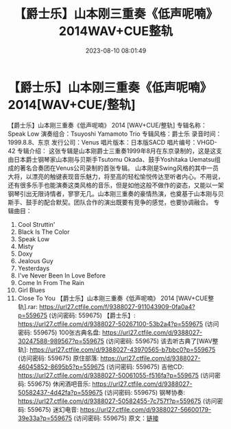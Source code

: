 ﻿---
title: 【爵士乐】山本刚三重奏《低声呢喃》2014WAV+CUE整轨
date: 2023-08-10 08:01:49
categories: 古典音乐、新世纪、纯音雅乐
tags: 纯音雅乐
---
# 【爵士乐】山本刚三重奏《低声呢喃》2014[WAV+CUE/整轨]

【爵士乐】山本刚三重奏《低声呢喃》 2014 [WAV+CUE/整轨]
专辑名称：Speak Low
演奏组合：Tsuyoshi Yamamoto Trio
专辑风格：爵士乐
录音时间：1999.8.8、东京
发行公司：Venus
唱片版本：日本版SACD
唱片编号：VHGD-42
专辑介绍：
这张专辑是山本刚爵士三重奏1999年8月在东京录制的，这是这支由日本爵士钢琴家山本刚与贝斯手Tsutomu
Okada、鼓手Yoshitaka Uematsu组成的著名合奏团在Venus公司录制的首张专辑。
山本刚是Swing风格的其中一员大将，以漂亮的触键表现音乐魅力，将至高的轻松愉悦传达至听者内心。不用说，还有很多乐手也能演奏这类风格的音乐，但是如他这般不做作的姿态，又能以一架钢琴引出无限诗情者，寥寥无几。山本刚三重奏的豪情热演，也奠基于山本刚与贝斯手、鼓手的配合默契。团队合作的演出既要有竞争的感觉，也要协调融合。
专辑曲目：
01. Cool Struttin'
02. Black Is The Color
03. Speak Low
04. Misty
05. Doxy
06. Jealous Guy
07. Yesterdays
08. I've Never Been In Love Before
09. Come In From The Rain
10. Girl Blues
11. Close To You
【爵士乐】山本刚三重奏《低声呢喃》 2014 [WAV+CUE整轨].rar: https://url27.ctfile.com/f/9388027-911043909-0fa0a4?p=559675
(访问密码: 559675)
【爵士乐】: https://url27.ctfile.com/d/9388027-50267100-53b2a4?p=559675
(访问密码: 559675)
100张古典名盘: https://url27.ctfile.com/d/9388027-30247588-989567?p=559675
(访问密码: 559675)
该去听古典了[WAV整轨]: https://url27.ctfile.com/d/9388027-43970565-b7bbc0?p=559675
(访问密码: 559675)
原住部落: https://url27.ctfile.com/d/9388027-46045852-8695b5?p=559675
(访问密码: 559675)
吉他CD: https://url27.ctfile.com/d/9388027-50061055-f516fa?p=559675
(访问密码: 559675)
休闲酒吧音乐: https://url27.ctfile.com/d/9388027-50582437-4d42fa?p=559675
(访问密码: 559675)
钢琴协奏: https://url27.ctfile.com/d/9388027-50582455-7c757f?p=559675
(访问密码: 559675)
迷幻电音: https://url27.ctfile.com/d/9388027-56600179-39e33a?p=559675
(访问密码: 559675)
原文：[链接](https://blog.sina.com.cn/s/blog_1647c7e7601031312.html)